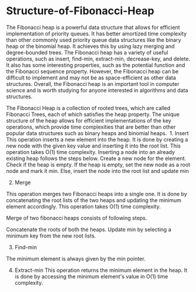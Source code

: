 # Structure-of-Fibonacci-Heap
The Fibonacci heap is a powerful data structure that allows for efficient implementation of priority queues. It has better amortized time complexity than other commonly used priority queue data structures like the binary heap or the binomial heap. It achieves this by using lazy merging and degree-bounded trees. The Fibonacci heap has a variety of useful operations, such as insert, find-min, extract-min, decrease-key, and delete. It also has some interesting properties, such as the potential function and the Fibonacci sequence property. However, the Fibonacci heap can be difficult to implement and may not be as space-efficient as other data structures. Overall, the Fibonacci heap is an important tool in computer science and is worth studying for anyone interested in algorithms and data structures.

The Fibonacci Heap is a collection of rooted trees, which are called Fibonacci Trees, each of which satisfies the heap property. The unique structure of the heap allows for efficient implementations of the key operations, which provide time complexities that are better than other popular data structures such as binary heaps and binomial heaps.
 1. Insert
This operation inserts a new element into the heap. It is done by creating a new node with the given key value and inserting it into the root list. This operation takes O(1) time complexity.
Inserting a node into an already existing heap follows the steps below.
Create a new node for the element.
Check if the heap is empty.
If the heap is empty, set the new node as a root node and mark it min.
Else, insert the node into the root list and update min  

2. Merge

This operation merges two Fibonacci heaps into a single one. It is done by concatenating the root lists of the two heaps and updating the minimum element accordingly. This operation takes O(1) time complexity.

 Merge of two fibonacci heaps consists of following steps.

Concatenate the roots of both the heaps.
Update min by selecting a minimum key from the new root lists.

3. Find-min

The minimum element is always given by the min pointer.

4. Extract-min
This operation returns the minimum element in the heap. It is done by accessing the minimum element's value in O(1) time complexity.


